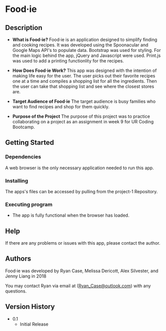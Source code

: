 # Food·ie

## Description

* **What is Food·ie?**
Food·ie is an application designed to simplify finding and cooking recipes. It was developed using the Spoonacular and Google Maps API's to populate data. Bootstrap was used for styling. For the main logic behind the app, jQuery and Javascript were used. Print.js was used to add a printing functionlity for the recipes.

* **How Does Food·ie Work?**
This app was designed with the intention of making life easy for the user. The user picks out their favorite recipes one at a time and compiles a shopping list for all the ingredients. Then the user can take that shopping list and see where the closest stores are.

* **Target Audience of Food·ie**
The target audience is busy families who want to find recipes and shop for them quickly.

* **Purpose of the Project**
The purpose of this project was to practice collaborating on a project as an assignment in week 9 for UR Coding Bootcamp.

## Getting Started

### Dependencies

A web browser is the only necessary application needed to run this app.

### Installing

The apps's files can be accessed by pulling from the project-1 Repository.

### Executing program

* The app is fully functional when the browser has loaded.

## Help

If there are any problems or issues with this app, please contact the author.

## Authors

Food·ie was developed by Ryan Case, Melissa Dericott, Alex Silvester, and Jenny Liang in 2018

You may contact Ryan via email at (Ryan_Case@outlook.com) with any questions.

## Version History

* 0.1
    * Initial Release
